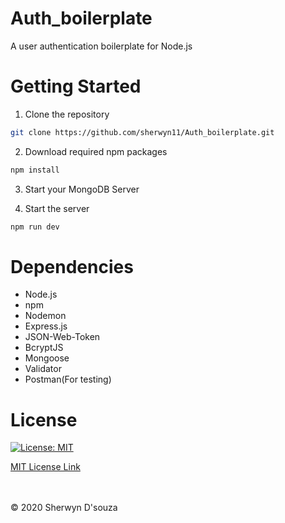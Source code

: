 # Auth_boilerplate

 A user authentication boilerplate for Node.js

# Getting Started

1. Clone the repository
```bash
git clone https://github.com/sherwyn11/Auth_boilerplate.git
```
2. Download required npm packages
```bash
npm install
```
3. Start your MongoDB Server

4. Start the server
```bash
npm run dev
```

# Dependencies
<ul>
 <li>Node.js</li>
 <li>npm</li>
 <li>Nodemon</li>
 <li>Express.js</li>
 <li>JSON-Web-Token</li>
 <li>BcryptJS</li>
 <li>Mongoose</li>
 <li>Validator</li>
 <li>Postman(For testing)</li>
</ul>

# License

[![License: MIT](https://img.shields.io/badge/License-MIT-yellow.svg)](https://opensource.org/licenses/MIT)

[MIT License Link](https://github.com/sherwyn11/Auth_boilerplate/blob/master/LICENSE)

<br></br>
© 2020 Sherwyn D'souza
